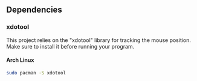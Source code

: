 ## Dependencies

### xdotool

This project relies on the "xdotool" library for tracking the mouse position. Make sure to install it before running your program.

#### Arch Linux

```bash
sudo pacman -S xdotool
```
